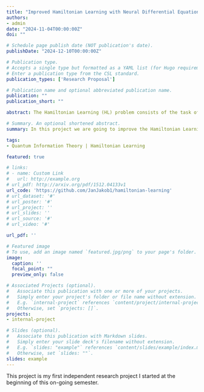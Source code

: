 ```yaml
---
title: "Improved Hamiltonian Learning with Neural Differential Equations using Classical Shadows"
authors:
- admin
date: "2024-11-04T00:00:00Z"
doi: ""

# Schedule page publish date (NOT publication's date).
publishDate: "2024-12-10T00:00:00Z"

# Publication type.
# Accepts a single type but formatted as a YAML list (for Hugo requirements).
# Enter a publication type from the CSL standard.
publication_types: ['Research Proposal']

# Publication name and optional abbreviated publication name.
publication: ""
publication_short: ""

abstract: The Hamiltonian Learning (HL) problem consists of the task of inferring the Hamiltonian of a many-body system given a set of state trajectories of that system. The problem is highly relevant for error mitigation, optimal quantum control, quantum simulation, and device certification. In [[T. Heightmann et al., 2024]](https://arxiv.org/abs/2408.08639) introduced a novel approach to solving the HL problem on quantum many-body spin systems using neural differential equations (NODEs). Their proposed method combines an Ansatz Hamiltonian with NODEs to infer the quantum dynamics of a many-body system. The authors showcased the reliability and expressiveness of their method by solving several previously unsolved HL problems in one-dimensional spin-1/2 chains. However, the loss function used to train the parameters $\theta$ for both the Ansatz Hamiltonian and the neural network is calculated as the average negative log-likelihood of the probabilities $|\langle b|\psi_{\theta}(t)\rangle |^2$ using Born’s rule for the bitstrings b in a subset of the given dataset corresponding to all bitstrings measured at the same timestamp and input state as the estimator $\psi_{\theta}(t)$. Despite several other challenges, the authors highlight that such a loss function relies on an accurate estimate of the log-likelihood of a small number of Pauli strings. This could bias the loss function if the number of measurement bases is insufficient or measurements are noisy. At the same time, the authors note the possibility of using classical shadows introduced in [[H. Huang, R. Kueng, and J. Preskill, 2020]](https://www.nature.com/articles/s41567-020-0932-7) to eliminate these disadvantages. In this project, we will elaborate on this idea by modifying the loss function by tracking expectation values in time using classical shadows. We will do this by generating classical shadows for the evolved states $|\psi_{\theta}(t)\rangle$ and calculating a new loss function on that basis. We expect the method in [[T. Heightmann et al., 2024]](https://arxiv.org/abs/2408.08639) using our new loss function to have numerous advantages over using the old one. In particular, we expect that the two challenges mentioned in [[T. Heightmann et al., 2024]](https://arxiv.org/abs/2408.08639) can be resolved. The limited coverage of Pauli bases can be overcome using classical shadows, which enable more accurate reconstruction of the probabilities $|\langle b|\psi_{\theta}(t)\rangle|^2$ by aggregating data across different random measurement bases, while their randomized nature ensures uniform Hilbert space sampling and mitigates biases from restricted measurement bases. Second, classical shadow protocols are designed to be robust against certain types of noise [[D. Koh and S. Grewal, 2022]](https://quantum-journal.org/papers/q-2022-08-16-776/). To explore the benefits of the new loss function, we aim to implement the algorithm with our modified loss function and benchmark it against the algorithm using the old loss function from [[T. Heightmann et al., 2024]](https://arxiv.org/abs/2408.08639).

# Summary. An optional shortened abstract.
summary: In this project we are going to improve the Hamiltonian Learning problem of a many-body quantum system using Neural Differential Equations and classical shadows.

tags:
- Quantum Information Theory | Hamiltonian Learning

featured: true

# links:
# - name: Custom Link
#   url: http://example.org
# url_pdf: http://arxiv.org/pdf/1512.04133v1
url_code: 'https://github.com/JanJakob1/hamiltonian-learning'
# url_dataset: '#'
# url_poster: '#'
# url_project: ''
# url_slides: ''
# url_source: '#'
# url_video: '#'

url_pdf: ''

# Featured image
# To use, add an image named `featured.jpg/png` to your page's folder. 
image:
  caption: ''
  focal_point: ""
  preview_only: false

# Associated Projects (optional).
#   Associate this publication with one or more of your projects.
#   Simply enter your project's folder or file name without extension.
#   E.g. `internal-project` references `content/project/internal-project/index.md`.
#   Otherwise, set `projects: []`.
projects:
- internal-project

# Slides (optional).
#   Associate this publication with Markdown slides.
#   Simply enter your slide deck's filename without extension.
#   E.g. `slides: "example"` references `content/slides/example/index.md`.
#   Otherwise, set `slides: ""`.
slides: example
---
```


This project is my first independent research project I started at the beginning of this on-going semester.

<!-- {{% callout note %}}
Create your slides in Markdown - click the *Slides* button to check out the example.
{{% /callout %}}

Add the publication's **full text** or **supplementary notes** here. You can use rich formatting such as including [code, math, and images](https://docs.hugoblox.com/content/writing-markdown-latex/). -->
